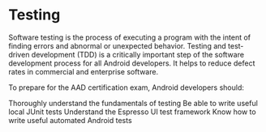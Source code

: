 # Testing

Software testing is the process of executing a program with the intent of finding errors and abnormal or unexpected behavior. Testing and test-driven development (TDD) is a critically important step of the software development process for all Android developers. It helps to reduce defect rates in commercial and enterprise software.

To prepare for the AAD certification exam, Android developers should:

Thoroughly understand the fundamentals of testing
Be able to write useful local JUnit tests
Understand the Espresso UI test framework
Know how to write useful automated Android tests

